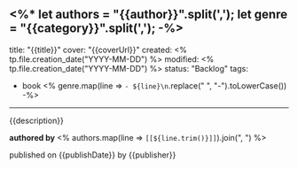 <%*
let authors = "{{author}}".split(',');
let genre = "{{category}}".split(',');
-%>
---
title: "{{title}}"
cover: "{{coverUrl}}"
created: <% tp.file.creation_date("YYYY-MM-DD") %>
modified: <% tp.file.creation_date("YYYY-MM-DD") %>
status: "Backlog"
tags:
- book
<% genre.map(line => `- ${line}\n`.replace(" ", "-").toLowerCase()) -%>
---

{{description}}

**authored by** <% authors.map(line => `[[${line.trim()}]]`).join(", ") %>

published on {{publishDate}} by {{publisher}}